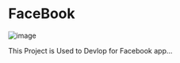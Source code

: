 # FaceBook
![image](https://github.com/Aasai-IT/facebook/assets/127132151/55f2250b-42ad-415a-a4c7-4e2756be4e18)

This Project is Used to Devlop for Facebook app...
